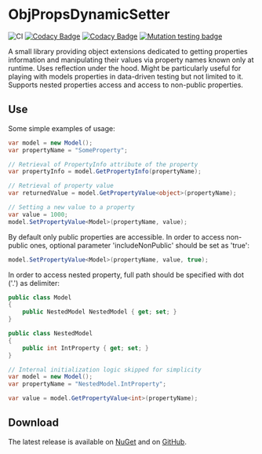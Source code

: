 # ObjPropsDynamicSetter

![CI](https://github.com/Molnix888/obj-props-dynamic-setter/workflows/CI/badge.svg) [![Codacy Badge](https://app.codacy.com/project/badge/Coverage/409ed4fb783142a397248831005bae74)](https://www.codacy.com/gh/Molnix888/obj-props-dynamic-setter) [![Codacy Badge](https://app.codacy.com/project/badge/Grade/409ed4fb783142a397248831005bae74)](https://www.codacy.com/gh/Molnix888/obj-props-dynamic-setter) [![Mutation testing badge](https://img.shields.io/endpoint?style=flat&url=https%3A%2F%2Fbadge-api.stryker-mutator.io%2Fgithub.com%2FMolnix888%2Fobj-props-dynamic-setter%2Fmaster)](https://dashboard.stryker-mutator.io/reports/github.com/Molnix888/obj-props-dynamic-setter/master)

A small library providing object extensions dedicated to getting properties information and manipulating their values via property names known only at runtime. Uses reflection under the hood. Might be particularly useful for playing with models properties in data-driven testing but not limited to it. Supports nested properties access and access to non-public properties.

## Use

Some simple examples of usage:

```csharp
var model = new Model();
var propertyName = "SomeProperty";

// Retrieval of PropertyInfo attribute of the property
var propertyInfo = model.GetPropertyInfo(propertyName);

// Retrieval of property value
var returnedValue = model.GetPropertyValue<object>(propertyName);

// Setting a new value to a property
var value = 1000;
model.SetPropertyValue<Model>(propertyName, value);
```

By default only public properties are accessible. In order to access non-public ones, optional parameter 'includeNonPublic' should be set as 'true':

```csharp
model.SetPropertyValue<Model>(propertyName, value, true);
```

In order to access nested property, full path should be specified with dot ('.') as delimiter:

```csharp
public class Model
{
    public NestedModel NestedModel { get; set; }
}

public class NestedModel
{
    public int IntProperty { get; set; }
}

// Internal initialization logic skipped for simplicity
var model = new Model();
var propertyName = "NestedModel.IntProperty";

var value = model.GetPropertyValue<int>(propertyName);
```

## Download

The latest release is available on [NuGet](https://www.nuget.org/packages/ObjPropsDynamicSetter/) and on [GitHub](https://github.com/Molnix888/obj-props-dynamic-setter/packages).
